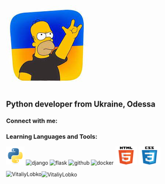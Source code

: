 
<img src="header.png" alt="Vitaliy Lobko">

<h2 align="left">Python developer from Ukraine, Odessa</h2>




<h3 align="left">Connect with me:</h3>



<h3 align="left">Learning Languages and Tools:</h3>

<div align="top">
<p align="left">
<img src="https://raw.githubusercontent.com/devicons/devicon/master/icons/python/python-original.svg" alt="python" width="50" height="50"/> 
<img src="https://upload.wikimedia.org/wikipedia/commons/7/75/Django_logo.svg" alt="django" width="90" height="50"/> </a>
<img src="https://cdn.jsdelivr.net/gh/devicons/devicon/icons/flask/flask-original-wordmark.svg" alt="flask" width="60" height="50"/>
<img src="https://cdn.jsdelivr.net/gh/devicons/devicon/icons/github/github-original-wordmark.svg" alt="github" width="60" height="50"/>
<img src="https://cdn.jsdelivr.net/gh/devicons/devicon/icons/docker/docker-original-wordmark.svg" alt="docker" width="60" height="50"/>
<img src="https://raw.githubusercontent.com/devicons/devicon/master/icons/html5/html5-original-wordmark.svg" alt="html5" width="60" height="50"/>  
<img src="https://raw.githubusercontent.com/devicons/devicon/master/icons/css3/css3-original-wordmark.svg" alt="css3" width="60" height="50"/>
</p>
</div>

<p><img align="left" src="https://github-readme-stats.vercel.app/api/top-langs?username=VitaliyLobko&show_icons=true&theme=dracula&locale=en&layout=compact" alt="VitaliyLobko" height="160" /></p>

<p><img align="center" src="https://github-readme-stats.vercel.app/api?username=VitaliyLobko&show_icons=true&theme=dracula&locale=en&hide_border=true" alt="VitaliyLobko" height="160"/></p>
